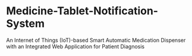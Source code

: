 # Medicine-Tablet-Notification-System
An Internet of Things (IoT)-based Smart Automatic Medication Dispenser with an Integrated Web Application for Patient Diagnosis
